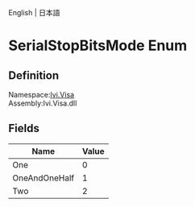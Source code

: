 English | 日本語

# SerialStopBitsMode Enum

## Definition
Namespace:[Ivi.Visa](Ivi.Visa.md)<BR>
Assembly:Ivi.Visa.dll

## Fields

|Name|Value|
|---|---|
|One|0|
|OneAndOneHalf|1|
|Two|2|
